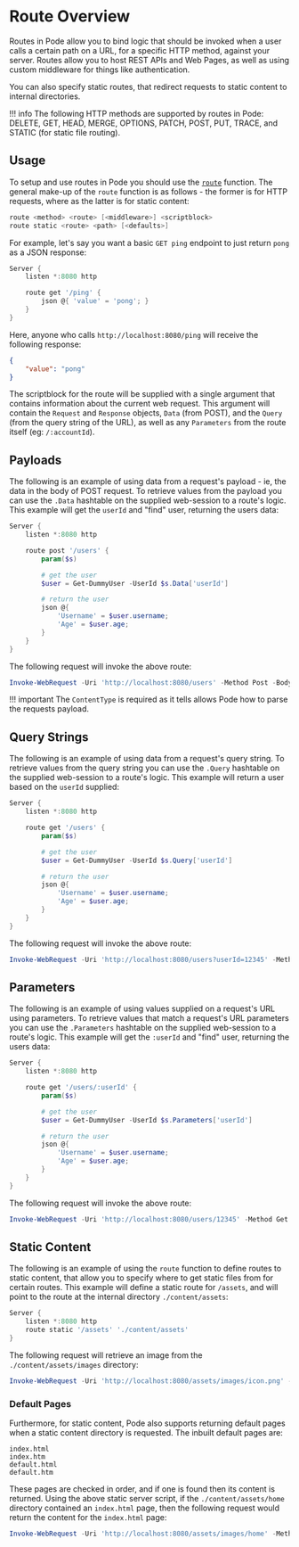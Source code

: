 # Route Overview

Routes in Pode allow you to bind logic that should be invoked when a user calls a certain path on a URL, for a specific HTTP method, against your server. Routes allow you to host REST APIs and Web Pages, as well as using custom middleware for things like authentication.

You can also specify static routes, that redirect requests to static content to internal directories.

!!! info
    The following HTTP methods are supported by routes in Pode:
    DELETE, GET, HEAD, MERGE, OPTIONS, PATCH, POST, PUT, TRACE, and STATIC (for static file routing).

## Usage

To setup and use routes in Pode you should use the [`route`](../../../Function/Core/Route) function. The general make-up of the `route` function is as follows - the former is for HTTP requests, where as the latter is for static content:

```powershell
route <method> <route> [<middleware>] <scriptblock>
route static <route> <path> [<defaults>]
```

For example, let's say you want a basic `GET ping` endpoint to just return `pong` as a JSON response:

```powershell
Server {
    listen *:8080 http

    route get '/ping' {
        json @{ 'value' = 'pong'; }
    }
}
```

Here, anyone who calls `http://localhost:8080/ping` will receive the following response:

```json
{
    "value": "pong"
}
```

The scriptblock for the route will be supplied with a single argument that contains information about the current web request. This argument will contain the `Request` and `Response` objects, `Data` (from POST), and the `Query` (from the query string of the URL), as well as any `Parameters` from the route itself (eg: `/:accountId`).

## Payloads

The following is an example of using data from a request's payload - ie, the data in the body of POST request. To retrieve values from the payload you can use the `.Data` hashtable on the supplied web-session to a route's logic. This example will get the `userId` and "find" user, returning the users data:

```powershell
Server {
    listen *:8080 http

    route post '/users' {
        param($s)

        # get the user
        $user = Get-DummyUser -UserId $s.Data['userId']

        # return the user
        json @{
            'Username' = $user.username;
            'Age' = $user.age;
        }
    }
}
```

The following request will invoke the above route:

```powershell
Invoke-WebRequest -Uri 'http://localhost:8080/users' -Method Post -Body '{ "userId": 12345 }' -ContentType 'application/json'
```

!!! important
    The `ContentType` is required as it tells allows Pode how to parse the requests payload.

## Query Strings

The following is an example of using data from a request's query string. To retrieve values from the query string you can use the `.Query` hashtable on the supplied web-session to a route's logic. This example will return a user based on the `userId` supplied:

```powershell
Server {
    listen *:8080 http

    route get '/users' {
        param($s)

        # get the user
        $user = Get-DummyUser -UserId $s.Query['userId']

        # return the user
        json @{
            'Username' = $user.username;
            'Age' = $user.age;
        }
    }
}
```

The following request will invoke the above route:

```powershell
Invoke-WebRequest -Uri 'http://localhost:8080/users?userId=12345' -Method Get
```

## Parameters

The following is an example of using values supplied on a request's URL using parameters. To retrieve values that match a request's URL parameters you can use the `.Parameters` hashtable on the supplied web-session to a route's logic. This example will get the `:userId` and "find" user, returning the users data:

```powershell
Server {
    listen *:8080 http

    route get '/users/:userId' {
        param($s)

        # get the user
        $user = Get-DummyUser -UserId $s.Parameters['userId']

        # return the user
        json @{
            'Username' = $user.username;
            'Age' = $user.age;
        }
    }
}
```

The following request will invoke the above route:

```powershell
Invoke-WebRequest -Uri 'http://localhost:8080/users/12345' -Method Get
```

## Static Content

The following is an example of using the `route` function to define routes to static content, that allow you to specify where to get static files from for certain routes. This example will define a static route for `/assets`, and will point to the route at the internal directory `./content/assets`:

```powershell
Server {
    listen *:8080 http
    route static '/assets' './content/assets'
}
```

The following request will retrieve an image from the `./content/assets/images` directory:

```powershell
Invoke-WebRequest -Uri 'http://localhost:8080/assets/images/icon.png' -Method Get
```

### Default Pages

Furthermore, for static content, Pode also supports returning default pages when a static content directory is requested. The inbuilt default pages are:

```plain
index.html
index.htm
default.html
default.htm
```

These pages are checked in order, and if one is found then its content is returned. Using the above static server script, if the `./content/assets/home` directory contained an `index.html` page, then the following request would return the content for the `index.html` page:

```powershell
Invoke-WebRequest -Uri 'http://localhost:8080/assets/images/home' -Method Get
```

